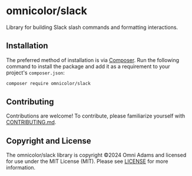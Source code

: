 # omnicolor/slack

Library for building Slack slash commands and formatting interactions.

## Installation

The preferred method of installation is via [Composer](https://getcomposer.com).
Run the following command to install the package and add it as a requirement to
your project's `composer.json`:

```bash
composer require omnicolor/slack
```
## Contributing

Contributions are welcome! To contribute, please familiarize yourself with
[CONTRIBUTING.md](CONTRIBUTING.md).

## Copyright and License

The omnicolor/slack library is copyright ©2024 Omni Adams and licensed for use
under the MIT License (MIT). Please see [LICENSE](LICENSE.txt) for more
information.
